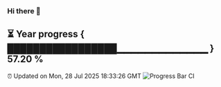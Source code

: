 ### Hi there 👋
⏳ Year progress { █████████████████▁▁▁▁▁▁▁▁▁▁▁▁▁ } 57.20 %
---
⏰ Updated on Mon, 28 Jul 2025 18:33:26 GMT
![Progress Bar CI](https://github.com/liununu/liununu/workflows/Progress%20Bar%20CI/badge.svg)

